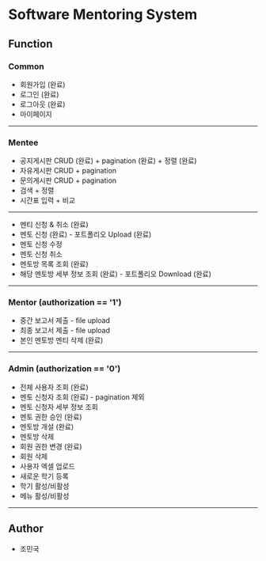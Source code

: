 # Software Mentoring System

## Function
### Common

* 회원가입 (완료)
* 로그인 (완료)
* 로그아웃 (완료)
* 마이페이지

---

### Mentee

* 공지게시판 CRUD (완료) + pagination (완료) + 정렬 (완료)
* 자유게시판 CRUD + pagination
* 문의게시판 CRUD + pagination
* 검색 + 정렬
* 시간표 입력 + 비교

---

* 멘티 신청 & 취소 (완료)
* 멘토 신청 (완료) - 포트폴리오 Upload (완료)
* 멘토 신청 수정
* 멘토 신청 취소
* 멘토방 목록 조회 (완료)
* 해당 멘토방 세부 정보 조회 (완료) - 포트폴리오 Download (완료)

---

### Mentor (authorization == '1')
* 중간 보고서 제출 - file upload
* 최종 보고서 제출 - file upload
* 본인 멘토방 멘티 삭제 (완료)

---

### Admin (authorization == '0')
* 전체 사용자 조회 (완료)
* 멘토 신청자 조회 (완료) - pagination 제외
* 멘토 신청자 세부 정보 조회
* 멘토 권한 승인 (완료)
* 멘토방 개설 (완료)
* 멘토방 삭제
* 회원 권한 변경 (완료)
* 회원 삭제
* 사용자 엑셀 업로드
* 새로운 학기 등록
* 학기 활성/비활성
* 메뉴 활성/비활성

---

## Author
* 조민국